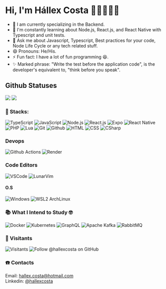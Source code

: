<!-- 
   Welcome message
-->
# Hi, I'm Hállex Costa 👋🏽👨🏽‍💻

<!-- 
   About me
-->

<!--
  <img align="right" src="https://avatars.githubusercontent.com/u/55293671?v=4&size=200" alt="Profile @hallexcosta" />
-->

- 🔭 I am currently specializing in the Backend.
- 🌱 I'm constantly learning about Node.js, React.js, and React Native with Typescript and unit tests.
- 💬 Ask me about Javascript, Typescript, Best practices for your code, Node Life Cycle or any tech related stuff.
- 😄 Pronouns: He/His.
- ⚡ Fun fact: I have a lot of fun programming 😆.
- ✨ Marked phrase: "Write the test before the application code", is the developer's equivalent to, "think before you speak".

   
   
<!-- 
   GitHub Stats User
-->

## Github Statuses

<img src="https://github-readme-stats.vercel.app/api?username=hallexcosta&show_icons=true&theme=rose_pine&include_all_commits=true&count_private=true" />
<!-- ![Hállex da Silva Costa's GitHub Stats](https://github-readme-stats.vercel.app/api?username=hallexcosta&show_icons=true&bg_color=2E3440&text_color=f1f1f1&title_color=fff&hide=issues&include_all_commits=true&count_private=true) -->

<!-- 
   GitHub Readme Stats Top Langs
-->
<img src="https://github-readme-stats.vercel.app/api/top-langs/?username=HallexCosta&layout=compact&exclude_repo=arborizatuba,dotfiles-public,dotfiles-private,tg-fatec-diagrams,nvim,nvim-v2&theme=rose_pine" />

<!-- ![Most Used Languages](https://github-readme-stats.vercel.app/api/top-langs/?username=HallexCosta&layout=compact&exclude_repo=arborizatuba&bg_color=2E3440&text_color=fff&title_color=fff) -->

<!-- 
   Hard Skills
-->

### 🧰 Stacks:

![TypeScript](https://img.shields.io/badge/-TypeScript-blue?style=for-the-badge&labelColor=blue&logo=typescript&logoColor=white&link=https://typescriptlang.org)
![JavaScript](https://img.shields.io/badge/-JavaScript-gold?style=for-the-badge&labelColor=gold&logo=javascript&logoColor=black&link=https://www.javascript.com)
![Node.js](https://img.shields.io/badge/-Node.js-green?style=for-the-badge&labelColor=18181a&logo=nodedotjs&logoColor=green&link=https://nodejs.org)
![React.js](https://img.shields.io/badge/-React.js-blue?style=for-the-badge&labelColor=blue&logo=react&logoColor=lightblue&link=https://reactjs.org)
![Expo](https://img.shields.io/badge/-Expo-18181a?style=for-the-badge&labelColor=white&logo=expo&logoColor=18181a&link=https://expo.dev)
![React Native](https://img.shields.io/badge/-React%20Native-blue?style=for-the-badge&labelColor=white&logo=react&logoColor=blue&link=https://reactnative.dev)
![PHP](https://img.shields.io/badge/-PHP-darkslateblue?style=for-the-badge&labelColor=white&logo=php&logoColor=darkslateblue&link=https://php.com)
![Lua](https://img.shields.io/badge/-Lua-blue?style=for-the-badge&labelColor=white&logo=lua&logoColor=blue&link=https://www.lua.org)
![Git](https://img.shields.io/badge/-Git-red?style=for-the-badge&labelColor=white&logo=git&logoColor=brown&link=https://git-scm.com)
![Github](https://img.shields.io/badge/-Github-18181a?style=for-the-badge&labelColor=white&logo=github&logoColor=0d1117&link=https://git-scm.com)
![HTML](https://img.shields.io/badge/-HTML-red?style=for-the-badge&labelColor=white&logo=html5&logoColor=red&link=https://developer.mozilla.org/en-US/docs/Web/HTML)
![CSS](https://img.shields.io/badge/-CSS-blue?style=for-the-badge&labelColor=white&logo=css3&logoColor=blue&link=https://developer.mozilla.org/en-US/docs/Web/CSS)
![CSharp](https://img.shields.io/badge/-CSharp-purple?style=for-the-badge&labelColor=white&logo=c#&logoColor=purple&link=https://docs.microsoft.com/en-us/dotnet/csharp)

### Devops
![Github Actions](https://img.shields.io/badge/-Github%20Actions-white?style=for-the-badge&labelColor=white&logo=github-actions&logoColor=blue&link=https://github.com/features/actions)
![Render](https://img.shields.io/badge/-Render-green?style=for-the-badge&labelColor=white&logo=render&logoColor=green&link=https://render.com)

### Code Editors
![VSCode](https://img.shields.io/badge/-VSCode-blue?style=for-the-badge&labelColor=white&logo=visualstudiocode&logoColor=blue&link=https://code.visualstudio.com)
![LunarVim](https://img.shields.io/badge/-Neovim-18181a?style=for-the-badge&labelColor=white&logo=neovim&logoColor=green&link=https://neovim.io)

#### O.S
![Windows](https://img.shields.io/badge/-Windows-18181a?style=for-the-badge&labelColor=white&logo=windows&logoColor=blue&link=https://www.microsoft.com)
![WSL2 ArchLinux](https://img.shields.io/badge/-Linux-18181a?style=for-the-badge&labelColor=white&logo=linux&logoColor=black&link=https://www.linux.org)

<!-- 
   What I Intend to Study
-->
### 📚 What I Intend to Study 🤓

![Docker](https://img.shields.io/badge/-Docker-blue?style=for-the-badge&labelColor=white&logo=docker&logoColor=0db7ed&link=https://docker.com)
![Kubernetes](https://img.shields.io/badge/-Kubernetes-mediumblue?style=for-the-badge&labelColor=white&logo=kubernetes&logoColor=steelblue&link=https://kubernetes.io)
![GraphQL](https://img.shields.io/badge/-GraphQL-deeppink?style=for-the-badge&labelColor=ivory&logo=graphql&logoColor=deeppink&link=https://graphql.org)
![Apache Kafka](https://img.shields.io/badge/-Apache%20Kafka-1f1f1f?style=for-the-badge&labelColor=white&logo=apache-kafka&logoColor=0d1117&link=https://kafka.apache.org)
![RabbitMQ](https://img.shields.io/badge/-RabbitMQ-orange?style=for-the-badge&labelColor=white&logo=rabbitmq&logoColor=orange&link=https://rabbitmq.com)

<!-- 
   Visitants
-->

### 🚀 Visitants

![Visitants](https://komarev.com/ghpvc/?username=hallexcosta&color=blue&flat=social)
![Follow @hallexcosta on GitHub](https://img.shields.io/github/followers/hallexcosta?color=555&label=Follow%20%40hallexcosta%20on%20GitHub&logo=github&logoColor=0d1117&style=social)

<!-- 
   Contacts
-->
### ☎️ Contacts
Email: [hallex.costa@hotmail.com](https://hotmail.com)  
Linkedin: [@hallexcosta](https://www.linkedin.com/in/hallexcosta)
